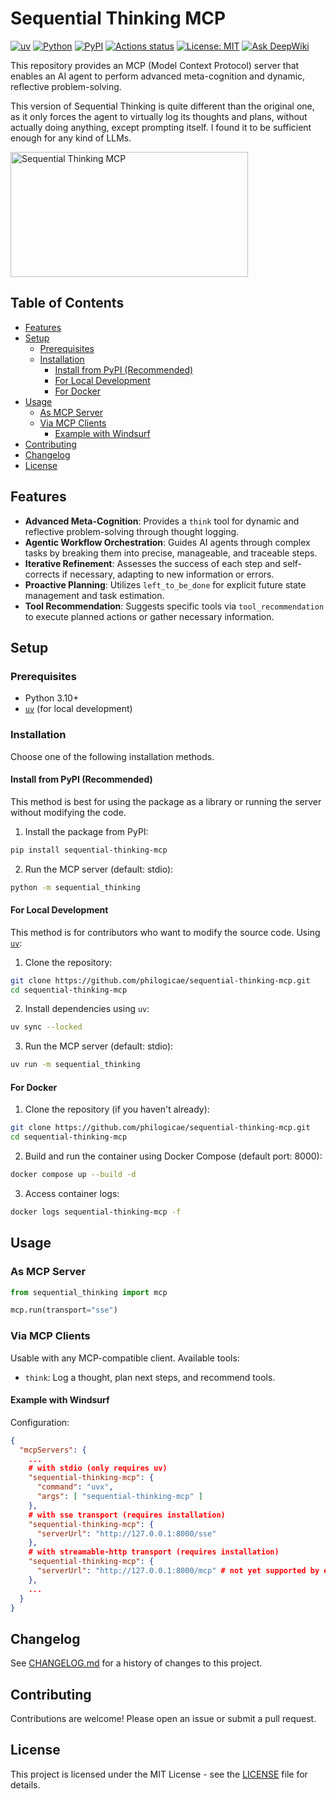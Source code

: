 # Sequential Thinking MCP

[![uv](https://img.shields.io/endpoint?url=https://raw.githubusercontent.com/astral-sh/uv/main/assets/badge/v0.json)](https://docs.astral.sh/uv/getting-started/installation/)
[![Python](https://img.shields.io/badge/python-3.10%2B-blue)](https://www.python.org/downloads/)
[![PyPI](https://badge.fury.io/py/sequential-thinking-mcp.svg?cache-control=no-cache)](https://badge.fury.io/py/sequential-thinking-mcp)
[![Actions status](https://github.com/philogicae/sequential-thinking-mcp/actions/workflows/python-package-ci.yml/badge.svg?cache-control=no-cache)](https://github.com/philogicae/sequential-thinking-mcp/actions)
[![License: MIT](https://img.shields.io/badge/License-MIT-yellow.svg)](https://opensource.org/licenses/MIT)
[![Ask DeepWiki](https://deepwiki.com/badge.svg)](https://deepwiki.com/philogicae/sequential-thinking-mcp)

This repository provides an MCP (Model Context Protocol) server that enables an AI agent to perform advanced meta-cognition and dynamic, reflective problem-solving.

This version of Sequential Thinking is quite different than the original one, as it only forces the agent to virtually log its thoughts and plans, without actually doing anything, except prompting itself. I found it to be sufficient enough for any kind of LLMs.

<a href="https://glama.ai/mcp/servers/@philogicae/sequential-thinking-mcp">
  <img width="380" height="200" src="https://glama.ai/mcp/servers/@philogicae/sequential-thinking-mcp/badge?cache-control=no-cache" alt="Sequential Thinking MCP" />
</a>

## Table of Contents

- [Features](#features)
- [Setup](#setup)
  - [Prerequisites](#prerequisites)
  - [Installation](#installation)
    - [Install from PyPI (Recommended)](#install-from-pypi-recommended)
    - [For Local Development](#for-local-development)
    - [For Docker](#for-docker)
- [Usage](#usage)
  - [As MCP Server](#as-mcp-server)
  - [Via MCP Clients](#via-mcp-clients)
    - [Example with Windsurf](#example-with-windsurf)
- [Contributing](#contributing)
- [Changelog](#changelog)
- [License](#license)

## Features

-   **Advanced Meta-Cognition**: Provides a `think` tool for dynamic and reflective problem-solving through thought logging.
-   **Agentic Workflow Orchestration**: Guides AI agents through complex tasks by breaking them into precise, manageable, and traceable steps.
-   **Iterative Refinement**: Assesses the success of each step and self-corrects if necessary, adapting to new information or errors.
-   **Proactive Planning**: Utilizes `left_to_be_done` for explicit future state management and task estimation.
-   **Tool Recommendation**: Suggests specific tools via `tool_recommendation` to execute planned actions or gather necessary information.

## Setup

### Prerequisites

-   Python 3.10+
-   [`uv`](https://github.com/astral-sh/uv) (for local development)

### Installation

Choose one of the following installation methods.

#### Install from PyPI (Recommended)

This method is best for using the package as a library or running the server without modifying the code.

1.  Install the package from PyPI:
```bash
pip install sequential-thinking-mcp
```
2.  Run the MCP server (default: stdio):
```bash
python -m sequential_thinking
```

#### For Local Development

This method is for contributors who want to modify the source code.
Using [`uv`](https://github.com/astral-sh/uv):

1.  Clone the repository:
```bash
git clone https://github.com/philogicae/sequential-thinking-mcp.git
cd sequential-thinking-mcp
```
2.  Install dependencies using `uv`:
```bash
uv sync --locked
```
3.  Run the MCP server (default: stdio):
```bash
uv run -m sequential_thinking
```

#### For Docker

1.  Clone the repository (if you haven't already):
```bash
git clone https://github.com/philogicae/sequential-thinking-mcp.git
cd sequential-thinking-mcp
```
2.  Build and run the container using Docker Compose (default port: 8000):
```bash
docker compose up --build -d
```
3.  Access container logs:
```bash
docker logs sequential-thinking-mcp -f
```

## Usage

### As MCP Server

```python
from sequential_thinking import mcp

mcp.run(transport="sse")
```

### Via MCP Clients

Usable with any MCP-compatible client. Available tools:

-   `think`: Log a thought, plan next steps, and recommend tools.

#### Example with Windsurf
Configuration:
```json
{
  "mcpServers": {
    ...
    # with stdio (only requires uv)
    "sequential-thinking-mcp": {
      "command": "uvx",
      "args": [ "sequential-thinking-mcp" ]
    },
    # with sse transport (requires installation)
    "sequential-thinking-mcp": {
      "serverUrl": "http://127.0.0.1:8000/sse"
    },
    # with streamable-http transport (requires installation)
    "sequential-thinking-mcp": {
      "serverUrl": "http://127.0.0.1:8000/mcp" # not yet supported by every client
    },
    ...
  }
}
```

## Changelog

See [CHANGELOG.md](CHANGELOG.md) for a history of changes to this project.

## Contributing

Contributions are welcome! Please open an issue or submit a pull request.

## License

This project is licensed under the MIT License - see the [LICENSE](LICENSE) file for details.